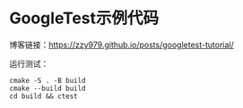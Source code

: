 # GoogleTest示例代码

博客链接：<https://zzy979.github.io/posts/googletest-tutorial/>

运行测试：

```shell
cmake -S . -B build
cmake --build build
cd build && ctest
```
